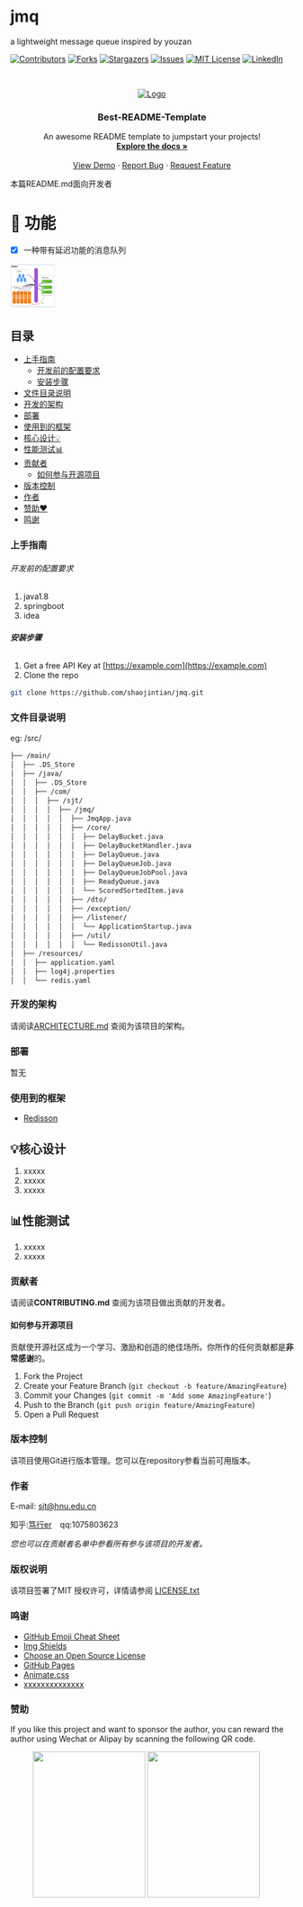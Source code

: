 # jmq

a lightweight message queue  inspired by youzan

<!-- PROJECT SHIELDS -->

[![Contributors][contributors-shield]][contributors-url]
[![Forks][forks-shield]][forks-url]
[![Stargazers][stars-shield]][stars-url]
[![Issues][issues-shield]][issues-url]
[![MIT License][license-shield]][license-url]
[![LinkedIn][linkedin-shield]][linkedin-url]




<!-- PROJECT LOGO -->
<br />

<p align="center">
  <a href="https://github.com/shaojintian/jmq/">
    <img src="docs/images/logo.png" alt="Logo" width="80" height="80">
  </a>

  <h3 align="center">Best-README-Template</h3>
  <p align="center">
    An awesome README template to jumpstart your projects!
    <br />
    <a href="https://github.com/shaojintian/jmq"><strong>Explore the docs »</strong></a>
    <br />
    <br />
    <a href="https://github.com/shaojintian/jmq"> View Demo</a>
    ·
    <a href="https://github.com/shaojintian/jmq/issues">Report Bug</a>
    ·
    <a href="https://github.com/shaojintian/jmq/issues">Request Feature</a>
  </p>

</p>

 本篇README.md面向开发者 

# 🚀 功能

- [x] 一种带有延迟功能的消息队列

<a href="https://github.com/shaojintian/jmq/">
    <img src="docs/images/delay-queue.png" alt="Logo" width="80" height="80">
</a>



## 目录

- [上手指南](#上手指南)
  - [开发前的配置要求](#开发前的配置要求)
  - [安装步骤](#安装步骤)
- [文件目录说明](#文件目录说明)
- [开发的架构](#开发的架构)
- [部署](#部署)
- [使用到的框架](#使用到的框架)
- [核心设计💡](#核心设计)
- [性能测试📊](#性能测试)
- [贡献者](#贡献者)
  - [如何参与开源项目](#如何参与开源项目)
- [版本控制](#版本控制)
- [作者](#作者)
- [赞助❤](#赞助)
- [鸣谢](#鸣谢)

### 上手指南



###### 开发前的配置要求

1. java1.8
2. springboot
3. idea

###### **安装步骤**

1. Get a free API Key at [https://example.com](https://example.com)
2. Clone the repo

```sh
git clone https://github.com/shaojintian/jmq.git
```

### 文件目录说明

eg:
/src/
```
├── /main/
│  ├── .DS_Store
│  ├── /java/
│  │  ├── .DS_Store
│  │  ├── /com/
│  │  │  ├── /sjt/
│  │  │  │  ├── /jmq/
│  │  │  │  │  ├── JmqApp.java
│  │  │  │  │  ├── /core/
│  │  │  │  │  │  ├── DelayBucket.java
│  │  │  │  │  │  ├── DelayBucketHandler.java
│  │  │  │  │  │  ├── DelayQueue.java
│  │  │  │  │  │  ├── DelayQueueJob.java
│  │  │  │  │  │  ├── DelayQueueJobPool.java
│  │  │  │  │  │  ├── ReadyQueue.java
│  │  │  │  │  │  └── ScoredSortedItem.java
│  │  │  │  │  ├── /dto/
│  │  │  │  │  ├── /exception/
│  │  │  │  │  ├── /listener/
│  │  │  │  │  │  └── ApplicationStartup.java
│  │  │  │  │  ├── /util/
│  │  │  │  │  │  └── RedissonUtil.java
│  ├── /resources/
│  │  ├── application.yaml
│  │  ├── log4j.properties
│  │  └── redis.yaml

```



### 开发的架构 

请阅读[ARCHITECTURE.md](https://github.com/shaojintian/jmq/blob/master/ARCHITECTURE.md) 查阅为该项目的架构。

### 部署

暂无

### 使用到的框架

- [Redisson](https://redisson.org/)



## 💡核心设计

1. xxxxx
2. xxxxx
3. xxxxx

## 📊性能测试

 1. xxxxx
 2. xxxxx


### 贡献者

请阅读**CONTRIBUTING.md** 查阅为该项目做出贡献的开发者。

#### 如何参与开源项目

贡献使开源社区成为一个学习、激励和创造的绝佳场所。你所作的任何贡献都是**非常感谢**的。

1. Fork the Project
2. Create your Feature Branch (`git checkout -b feature/AmazingFeature`)
3. Commit your Changes (`git commit -m 'Add some AmazingFeature'`)
4. Push to the Branch (`git push origin feature/AmazingFeature`)
5. Open a Pull Request



### 版本控制

该项目使用Git进行版本管理。您可以在repository参看当前可用版本。

### 作者

E-mail: sjt@hnu.edu.cn

知乎:[笃行er](https://www.zhihu.com/people/sjt_ai/activities)  &ensp; qq:1075803623    

 *您也可以在贡献者名单中参看所有参与该项目的开发者。*

### 版权说明

该项目签署了MIT 授权许可，详情请参阅 [LICENSE.txt](https://github.com/shaojintian/jmq/blob/master/LICENSE.txt)

### 鸣谢

- [GitHub Emoji Cheat Sheet](https://www.webpagefx.com/tools/emoji-cheat-sheet)
- [Img Shields](https://shields.io)
- [Choose an Open Source License](https://choosealicense.com)
- [GitHub Pages](https://pages.github.com)
- [Animate.css](https://daneden.github.io/animate.css)
- [xxxxxxxxxxxxxx](https://connoratherton.com/loaders)

### 赞助

If you like this project and want to sponsor the author, you can reward the author using Wechat or Alipay by scanning the following QR code.

<figure class="half">
  <img src="docs/images/reward_wechat.png" width="200" height="260"/>
  <img src="docs/images/reward_alipay.png" width="200" height="260"/>
</figure>
<!-- links -->

[your-project-path]: shaojintian/jmq
[contributors-shield]: https://img.shields.io/github/contributors/shaojintian/jmq.svg?style=flat-square
[contributors-url]: https://github.com/shaojintian/jmq/graphs/contributors
[forks-shield]: https://img.shields.io/github/forks/shaojintian/jmq.svg?style=flat-square
[forks-url]: https://github.com/shaojintian/jmq/network/members
[stars-shield]: https://img.shields.io/github/stars/shaojintian/jmq.svg?style=flat-square
[stars-url]: https://github.com/shaojintian/jmq/stargazers
[issues-shield]: https://img.shields.io/github/issues/shaojintian/jmq.svg?style=flat-square
[issues-url]: https://img.shields.io/github/issues/shaojintian/jmq.svg
[license-shield]: https://img.shields.io/github/license/shaojintian/jmq.svg?style=flat-square
[license-url]: https://github.com/shaojintian/jmq/blob/master/LICENSE.txt
[linkedin-shield]: https://img.shields.io/badge/-LinkedIn-black.svg?style=flat-square&logo=linkedin&colorB=555
[linkedin-url]: https://linkedin.com/in/shaojintian